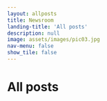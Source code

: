 ```yaml
---
layout: allposts
title: Newsroom
landing-title: 'All posts'
description: null
image: assets/images/pic03.jpg
nav-menu: false
show_tile: false
---
```


<h1>All posts</h1>
